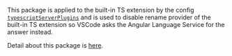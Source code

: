 This package is applied to the built-in TS extension by the config [`typescriptServerPlugins`][1] and is used to disable rename provider of the built-in TS extension so VSCode asks the Angular Language Service for the answer instead.

Detail about this package is [here][2].

[1]: https://code.visualstudio.com/api/references/contribution-points#contributes.typescriptServerPlugins
[2]: https://github.com/angular/angular/blob/master/packages/language-service/README.md#override-rename-ts-plugin